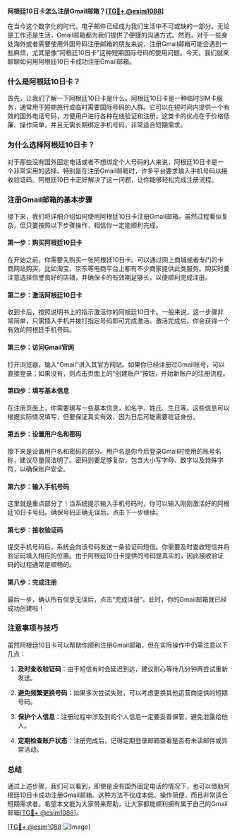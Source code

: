 **阿根廷10日卡怎么注册Gmail邮箱？[[TG💪+ @esim1088](https://t.me/s/esim1088)]**

在当今这个数字化的时代，电子邮件已经成为我们生活中不可或缺的一部分。无论是工作还是生活，Gmail邮箱都为我们提供了便捷的沟通方式。然而，对于一些身处海外或者需要使用外国号码注册邮箱的朋友来说，注册Gmail邮箱可能会遇到一些麻烦，尤其是像“阿根廷10日卡”这种短期国际号码的使用问题。今天，我们就来聊聊如何用阿根廷10日卡成功注册Gmail邮箱。

### 什么是阿根廷10日卡？

首先，让我们了解一下阿根廷10日卡是什么。阿根廷10日卡是一种临时SIM卡服务，通常用于短期旅行或临时需要国际号码的人群。它可以在短时间内提供一个有效的国外电话号码，方便用户进行各种在线验证和注册。这类卡的优点在于价格低廉、操作简单，并且无需长期绑定手机号码，非常适合短期需求。

### 为什么选择阿根廷10日卡？

对于那些没有国外固定电话或者不想绑定个人号码的人来说，阿根廷10日卡是一个非常实用的选择。特别是在注册Gmail邮箱时，许多平台要求输入手机号码以接收验证码。阿根廷10日卡正好解决了这一问题，让你能够轻松完成注册流程。

### 注册Gmail邮箱的基本步骤

接下来，我们将详细介绍如何使用阿根廷10日卡注册Gmail邮箱。虽然过程看似复杂，但只要按照以下步骤操作，相信你一定能顺利完成。

#### 第一步：购买阿根廷10日卡

在开始之前，你需要先购买一张阿根廷10日卡。可以通过网上商城或者专门的卡商网站购买，比如淘宝、京东等电商平台上都有不少商家提供此类服务。购买时要注意选择信誉良好的店铺，并确保卡的有效期足够长，以便顺利完成注册。

#### 第二步：激活阿根廷10日卡

收到卡后，按照说明书上的指示激活你的阿根廷10日卡。一般来说，这一步骤非常简单，只需插入手机并拨打指定号码即可完成激活。激活完成后，你会获得一个有效的阿根廷手机号码。

#### 第三步：访问Gmail官网

打开浏览器，输入“Gmail”进入其官方网站。如果你已经注册过Gmail账号，可以直接登录；如果没有，则点击页面上的“创建账户”按钮，开始新账户的注册流程。

#### 第四步：填写基本信息

在注册页面上，你需要填写一些基本信息，如名字、姓氏、生日等。这些信息可以根据实际情况填写，但要保证真实有效，因为日后可能需要验证身份。

#### 第五步：设置用户名和密码

接下来是设置用户名和密码的部分。用户名是你今后登录Gmail时使用的账号名称，建议尽量简洁明了。密码则要足够复杂，包含大小写字母、数字以及特殊字符，以确保账户安全。

#### 第六步：输入手机号码

这里就是重点部分了！当系统提示输入手机号码时，你可以输入刚刚激活好的阿根廷10日卡号码。确保号码正确无误后，点击下一步继续。

#### 第七步：接收验证码

提交手机号码后，系统会向该号码发送一条验证码短信。你需要及时查收短信并将验证码填入相应的位置。由于阿根廷10日卡提供的号码是真实的，因此接收验证码的过程通常是顺畅的。

#### 第八步：完成注册

最后一步，确认所有信息无误后，点击“完成注册”。此时，你的Gmail邮箱就已经成功创建啦！

### 注意事项与技巧

虽然阿根廷10日卡可以帮助你顺利注册Gmail邮箱，但在实际操作中仍需注意以下几点：

1. **及时查收验证码**：由于短信有时会延迟到达，建议耐心等待几分钟再尝试重新发送。
   
2. **避免频繁更换号码**：如果多次尝试失败，可以考虑更换其他运营商提供的短期号码。

3. **保护个人信息**：注册过程中涉及到的个人信息一定要妥善保管，避免泄露给他人。

4. **定期检查账户状态**：注册完成后，记得定期登录邮箱查看是否有未读邮件或异常活动。

### 总结

通过上述步骤，我们可以看到，即使是没有国外固定电话的情况下，也可以借助阿根廷10日卡成功注册Gmail邮箱。这种方法不仅成本低、操作简便，而且非常适合短期需求者。希望本文能为大家带来帮助，让大家都能顺利拥有属于自己的Gmail邮箱[[TG💪+ @esim1088](https://t.me/s/esim1088)]。

[[TG💪+ @esim1088](https://t.me/s/esim1088) ![Image](https://i.postimg.cc/4NQfJmqS/Snipaste-2025-05-13-00-14-12.png)]